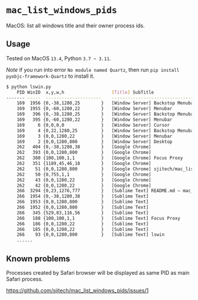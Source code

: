 # `mac_list_windows_pids`

MacOS:  list all windows title and their owner process ids.

## Usage

Tested on MacOS `13.4`, Python `3.7 ~ 3.11`.

*Note* if you run into error `No module named Quartz`, then run `pip install pyobjc-framework-Quartz` to install it.

```sh
$ python lswin.py
    PID WinID  x,y,w,h               	[Title] SubTitle
------- -----  --------------------- 	-------------------------------------------
    169  1956 {0,-38,1280,25        }	[Window Server] Backstop Menubar
    169  1955 {0,-60,1280,22        }	[Window Server] Menubar
    169   396 {0,-38,1280,25        }	[Window Server] Backstop Menubar
    169   395 {0,-60,1280,22        }	[Window Server] Menubar
    169     6 {0,0,0,0              }	[Window Server] Cursor
    169     4 {0,22,1280,25         }	[Window Server] Backstop Menubar
    169     3 {0,0,1280,22          }	[Window Server] Menubar
    169     2 {0,0,1280,800         }	[Window Server] Desktop
    262   404 {0,-38,1280,38        }	[Google Chrome] 
    262   393 {0,0,1280,800         }	[Google Chrome] 
    262   380 {100,100,1,1          }	[Google Chrome] Focus Proxy
    262   351 {1189,45,46,18        }	[Google Chrome] 
    262    51 {0,0,1280,800         }	[Google Chrome] sjitech/mac_list_windows_pids
    262    50 {0,755,1,1            }	[Google Chrome] 
    262    43 {0,0,1280,22          }	[Google Chrome]
    262    42 {0,0,1280,22          }	[Google Chrome]
    266  3294 {0,23,1276,777        }	[Sublime Text] README.md — mac_list_windows_pids
    266  1954 {0,-38,1280,38        }	[Sublime Text] 
    266  1953 {0,0,1280,800         }	[Sublime Text] 
    266  1952 {0,0,1280,800         }	[Sublime Text] 
    266   345 {529,83,116,56        }	[Sublime Text] 
    266   188 {100,100,1,1          }	[Sublime Text] Focus Proxy
    266   186 {0,0,1280,22          }	[Sublime Text]
    266   185 {0,0,1280,22          }	[Sublime Text]
    266    93 {0,0,1280,800         }	[Sublime Text] lswin
    ......
```

## Known problems

Processes created by Safari browser will be displayed as same PID as main Safari process.

https://github.com/sjitech/mac_list_windows_pids/issues/1
